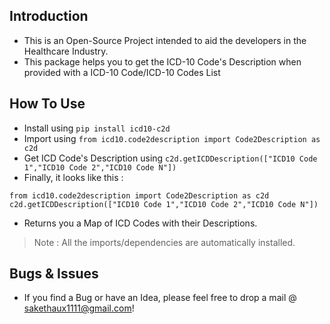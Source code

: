 ## Introduction

+ This is an Open-Source Project intended to aid the developers in the Healthcare Industry.
+ This package helps you to get the ICD-10 Code's Description when provided with a ICD-10 Code/ICD-10 Codes List

## How To Use

+ Install using `pip install icd10-c2d`
+ Import using `from icd10.code2description import Code2Description as c2d`
+ Get ICD Code's Description using `c2d.getICDDescription(["ICD10 Code 1","ICD10 Code 2","ICD10 Code N"])`
+ Finally, it looks like this :

```
from icd10.code2description import Code2Description as c2d
c2d.getICDDescription(["ICD10 Code 1","ICD10 Code 2","ICD10 Code N"])
```

+ Returns you a Map of ICD Codes with their Descriptions.

> Note : All the imports/dependencies are automatically installed.

## Bugs & Issues

+ If you find a Bug or have an Idea, please feel free to drop a mail @ sakethaux1111@gmail.com!
